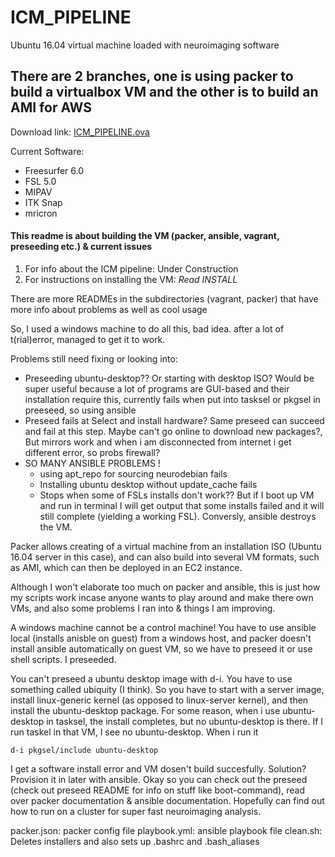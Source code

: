 ICM_PIPELINE
=============
Ubuntu 16.04 virtual machine loaded with neuroimaging software

There are 2 branches, one is using packer to build a virtualbox VM and the other is to build an AMI for AWS
--------------------------------------------------------------------------------
Download link:
[ICM_PIPELINE.ova](https://drive.google.com/file/d/0B8U1bxkyNu87RWtnUU8xeUVldm8/view?usp=sharing)

Current Software:
- Freesurfer 6.0
- FSL 5.0
- MIPAV
- ITK Snap
- mricron

#### This readme is about building the VM (packer, ansible, vagrant, preseeding etc.) & current issues ####

1. For info about the ICM pipeline: Under Construction
2. For instructions on installing the VM: *Read INSTALL*

There are more READMEs in the subdirectories (vagrant, packer) that have more info about problems as well as cool usage

So, I used a windows machine to do all this, bad idea. after a lot of t(rial)error, managed to get it to work.

Problems still need fixing or looking into:
- Preseeding ubuntu-desktop?? Or starting with desktop ISO? Would be super useful because a lot of programs are GUI-based and their installation require this, currently fails when put into tasksel or pkgsel in preeseed, so using ansible
- Preseed fails at Select and install hardware? Same preseed can succeed and fail at this step. Maybe can't go online to download new packages?, But mirrors work and when i am disconnected from internet i get different error, so probs firewall?
- SO MANY ANSIBLE PROBLEMS !
  - using apt_repo for sourcing neurodebian fails
  - Installing ubuntu desktop without update_cache fails
  - Stops when some of FSLs installs don't work?? But if I boot up VM and run in terminal I will get output that some installs failed and it will still complete (yielding a working FSL). Conversly, ansible destroys the VM.

Packer allows creating of a virtual machine from an installation ISO (Ubuntu 16.04 server in this case), and can also build into several VM formats, such as AMI, which can then be deployed in an EC2 instance.

Although I won't elaborate too much on packer and ansible, this is just how my scripts work incase anyone wants to play around and make there own VMs, and also some problems I ran into & things I am improving.

A windows machine cannot be a control machine! You have to use ansible local (installs anisble on guest) from a windows host, and packer doesn't install ansible automatically on guest VM, so we have to preseed it or use shell scripts. I preseeded.

You can't preseed a ubuntu desktop image with d-i. You have to use something called ubiquity (I think). So you have to start with a server image, install linux-generic kernel (as opposed to linux-server kernel), and then install the ubuntu-desktop package. For some reason, when i use ubuntu-desktop in tasksel, the install completes, but no ubuntu-desktop is there. If I run taskel in that VM, I see no ubuntu-desktop. When i run it

```
d-i pkgsel/include ubuntu-desktop
```
I get a software install error and VM dosen't build succesfully. Solution? Provision it in later with ansible.
Okay so you can check out the preseed (check out preseed README for info on stuff like boot-command), read over packer documentation & ansible documentation.
Hopefully can find out how to run on a cluster for super fast neuroimaging analysis.


packer.json: packer config file
playbook.yml: ansible playbook file
clean.sh: Deletes installers and also sets up .bashrc and .bash_aliases
